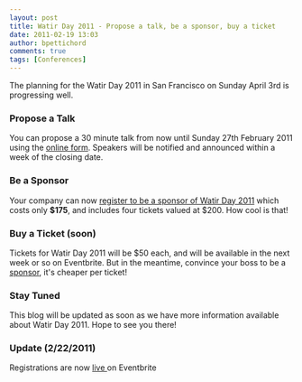 ```yaml
---
layout: post
title: Watir Day 2011 - Propose a talk, be a sponsor, buy a ticket
date: 2011-02-19 13:03
author: bpettichord
comments: true
tags: [Conferences]
---
```

The planning for the Watir Day 2011 in San Francisco on Sunday April 3rd is progressing well.
<!--more-->

<h3>Propose a Talk</h3>
You can propose a 30 minute talk from now until Sunday 27th February 2011 using the <a href="http://watir.com/watir-day/propose-a-talk/">online form</a>. Speakers will be notified and announced within a week of the closing date.
<h3>Be a Sponsor</h3>
Your company can now <a href="http://watir.com/watir-day/sponsorship/">register to be a sponsor of Watir Day 2011</a> which costs only <strong>$175</strong>, and includes four tickets valued at $200. How cool is that!
<h3>Buy a Ticket (soon)</h3>
Tickets for Watir Day 2011 will be $50 each, and will be available in the next week or so on Eventbrite. But in the meantime, convince your boss to be a <a href="http://watir.com/watir-day/sponsorship/">sponsor</a>, it's cheaper per ticket!
<h3>Stay Tuned</h3>
This blog will be updated as soon as we have more information available about Watir Day 2011. Hope to see you there!
<h3>Update (2/22/2011)</h3>
Registrations are now <a href="http://watirday.eventbrite.com/">live </a>on Eventbrite
